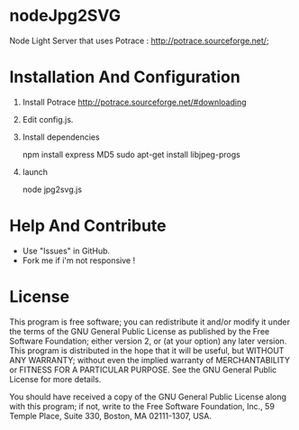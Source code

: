 nodeJpg2SVG
===========

Node Light Server that uses Potrace : http://potrace.sourceforge.net/;

Installation And Configuration
============

1) Install Potrace http://potrace.sourceforge.net/#downloading

2) Edit config.js.

3) Install dependencies

    npm install express MD5
    sudo apt-get install libjpeg-progs

4) launch

    node jpg2svg.js

Help And Contribute
============

* Use "Issues" in GitHub.
* Fork me if i'm not responsive !

License
===========

This program is free software; you can redistribute it and/or modify it under the terms of the GNU General Public License as published by the Free Software Foundation; either version 2, or (at your option) any later version.
This program is distributed in the hope that it will be useful, but WITHOUT ANY WARRANTY; without even the implied warranty of MERCHANTABILITY or FITNESS FOR A PARTICULAR PURPOSE. See the GNU General Public License for more details.

You should have received a copy of the GNU General Public License along with this program; if not, write to the Free Software Foundation, Inc., 59 Temple Place, Suite 330, Boston, MA 02111-1307, USA.

